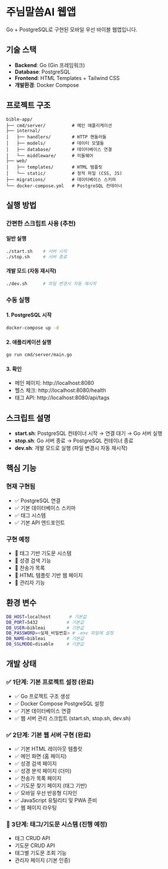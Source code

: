 # 주님말씀AI 웹앱

Go + PostgreSQL로 구현된 모바일 우선 바이블 웹앱입니다.

## 기술 스택

- **Backend**: Go (Gin 프레임워크)
- **Database**: PostgreSQL
- **Frontend**: HTML Templates + Tailwind CSS
- **개발환경**: Docker Compose

## 프로젝트 구조

```
bible-app/
├── cmd/server/          # 메인 애플리케이션
├── internal/
│   ├── handlers/        # HTTP 핸들러들
│   ├── models/          # 데이터 모델들
│   ├── database/        # 데이터베이스 연결
│   └── middleware/      # 미들웨어
├── web/
│   ├── templates/       # HTML 템플릿
│   └── static/          # 정적 파일 (CSS, JS)
├── migrations/          # 데이터베이스 스키마
└── docker-compose.yml   # PostgreSQL 컨테이너
```

## 실행 방법

### 간편한 스크립트 사용 (추천)

#### 일반 실행
```bash
./start.sh    # 서버 시작
./stop.sh     # 서버 종료
```

#### 개발 모드 (자동 재시작)
```bash
./dev.sh      # 파일 변경시 자동 재시작
```

### 수동 실행

#### 1. PostgreSQL 시작
```bash
docker-compose up -d
```

#### 2. 애플리케이션 실행
```bash
go run cmd/server/main.go
```

#### 3. 확인
- 메인 페이지: http://localhost:8080
- 헬스 체크: http://localhost:8080/health
- 태그 API: http://localhost:8080/api/tags

## 스크립트 설명

- **start.sh**: PostgreSQL 컨테이너 시작 → 연결 대기 → Go 서버 실행
- **stop.sh**: Go 서버 종료 → PostgreSQL 컨테이너 종료
- **dev.sh**: 개발 모드로 실행 (파일 변경시 자동 재시작)

## 핵심 기능

### 현재 구현됨
- ✅ PostgreSQL 연결
- ✅ 기본 데이터베이스 스키마
- ✅ 태그 시스템
- ✅ 기본 API 엔드포인트

### 구현 예정
- 🔄 태그 기반 기도문 시스템
- 🔄 성경 검색 기능
- 🔄 찬송가 목록
- 🔄 HTML 템플릿 기반 웹 페이지
- 🔄 관리자 기능

## 환경 변수

```bash
DB_HOST=localhost       # 기본값
DB_PORT=5432           # 기본값
DB_USER=bibleai        # 기본값
DB_PASSWORD=<실제_비밀번호> # .env 파일에 설정
DB_NAME=bibleai        # 기본값
DB_SSLMODE=disable     # 기본값
```

## 개발 상태

### ✅ 1단계: 기본 프로젝트 설정 (완료)
- ✅ Go 프로젝트 구조 생성
- ✅ Docker Compose PostgreSQL 설정  
- ✅ 기본 데이터베이스 연결
- ✅ 웹 서버 관리 스크립트 (start.sh, stop.sh, dev.sh)

### ✅ 2단계: 기본 웹 서버 구현 (완료)
- ✅ 기본 HTML 레이아웃 템플릿
- ✅ 메인 화면 (홈 페이지)
- ✅ 성경 검색 페이지
- ✅ 성경 분석 페이지 (더미)
- ✅ 찬송가 목록 페이지
- ✅ 기도문 찾기 페이지 (태그 기반)
- ✅ 모바일 우선 반응형 디자인
- ✅ JavaScript 유틸리티 및 PWA 준비
- ✅ 웹 페이지 라우팅

### 🔄 3단계: 태그/기도문 시스템 (진행 예정)
- 태그 CRUD API
- 기도문 CRUD API  
- 태그별 기도문 조회 기능
- 관리자 페이지 (기본 인증)